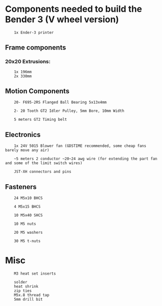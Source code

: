# Components needed to build the Bender 3 (V wheel version)

        1x Ender-3 printer

## Frame components 
### 20x20 Extrusions:
        1x 196mm
        2x 330mm
## Motion Components

        20- F695-2RS Flanged Ball Bearing 5x13x4mm
        
        2- 20 Tooth GT2 Idler Pulley, 5mm Bore, 10mm Width

        5 meters GT2 Timing belt

## Electronics

        1x 24V 5015 Blower fan (GDSTIME recommended, some cheap fans barely move any air)

        ~5 meters 2 conductor ~20~24 awg wire (for extending the part fan and some of the limit switch wires)

        JST-XH connectors and pins

## Fasteners

        24 M5x10 BHCS

        4 M5x15 BHCS

        10 M5x40 SHCS

        10 M5 nuts

        20 M5 washers

        30 M5 t-nuts

# Misc
        M3 heat set inserts
        
        solder
        heat shrink
        zip ties
        M5x.8 thread tap
        5mm drill bit
        

